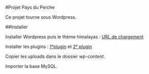 #Projet Pays du Perche

Ce projet tourne sous Wordpress.

##Installer

Installer Wordpress puis le thème himalayas : [URL de chargement](http://themegrill.com/themes/himalayas/)

Installer les plugins : [1°plugin](https://siteorigin.com/page-builder/) et [2° plugin](https://wordpress.org/plugins/so-widgets-bundle/)

Copier les uploads dans le dossier *wp-content*.

Importer la base MySQL.




